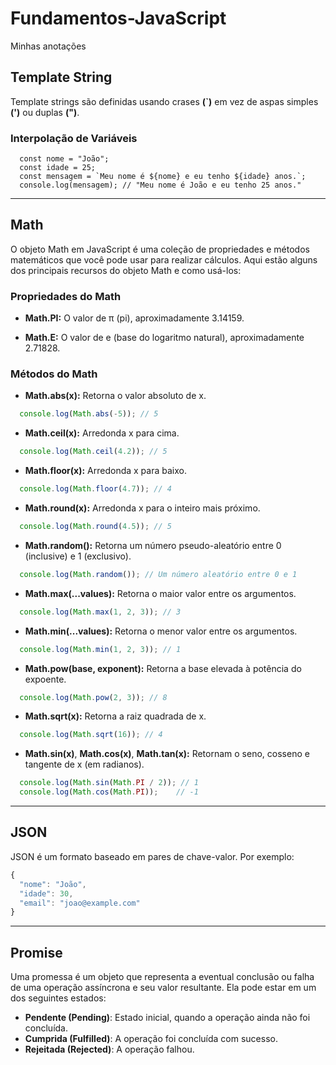 # Fundamentos-JavaScript
Minhas anotações

## Template String

Template strings são definidas usando crases **(`)** em vez de aspas simples **(')** ou duplas **(")**.

### Interpolação de Variáveis

```javacript
  const nome = "João";
  const idade = 25;
  const mensagem = `Meu nome é ${nome} e eu tenho ${idade} anos.`;
  console.log(mensagem); // "Meu nome é João e eu tenho 25 anos."
```

---

## Math

O objeto Math em JavaScript é uma coleção de propriedades e métodos matemáticos que você pode usar para realizar cálculos. Aqui estão alguns dos principais recursos do objeto Math e como usá-los:

### Propriedades do Math

- **Math.PI:** O valor de π (pi), aproximadamente 3.14159.

- **Math.E:** O valor de e (base do logaritmo natural), aproximadamente 2.71828.

### Métodos do Math

- **Math.abs(x):** Retorna o valor absoluto de x.
```javascript
  console.log(Math.abs(-5)); // 5
```
- **Math.ceil(x):** Arredonda x para cima.
```javascript
  console.log(Math.ceil(4.2)); // 5
```
- **Math.floor(x):** Arredonda x para baixo.
```javascript
  console.log(Math.floor(4.7)); // 4
```
- **Math.round(x):** Arredonda x para o inteiro mais próximo.
```javascript
  console.log(Math.round(4.5)); // 5
```
- **Math.random():** Retorna um número pseudo-aleatório entre 0 (inclusive) e 1 (exclusivo).
```javascript
  console.log(Math.random()); // Um número aleatório entre 0 e 1
```
- **Math.max(...values):** Retorna o maior valor entre os argumentos.
```javascript
  console.log(Math.max(1, 2, 3)); // 3
```
- **Math.min(...values):** Retorna o menor valor entre os argumentos.
```javascript
  console.log(Math.min(1, 2, 3)); // 1
```
- **Math.pow(base, exponent):** Retorna a base elevada à potência do expoente.
```javascript
  console.log(Math.pow(2, 3)); // 8
```
- **Math.sqrt(x):** Retorna a raiz quadrada de x.
```javascript
  console.log(Math.sqrt(16)); // 4
```
- **Math.sin(x)**, **Math.cos(x)**, **Math.tan(x):** Retornam o seno, cosseno e tangente de x (em radianos).
```javascript
  console.log(Math.sin(Math.PI / 2)); // 1
  console.log(Math.cos(Math.PI));    // -1
```

---

## JSON


JSON é um formato baseado em pares de chave-valor. Por exemplo:

```javascript
{
  "nome": "João",
  "idade": 30,
  "email": "joao@example.com"
}
```

---

## Promise


Uma promessa é um objeto que representa a eventual conclusão ou falha de uma operação assíncrona e seu valor resultante. Ela pode estar em um dos seguintes estados:

- **Pendente (Pending)**: Estado inicial, quando a operação ainda não foi concluída.
- **Cumprida (Fulfilled)**: A operação foi concluída com sucesso.
- **Rejeitada (Rejected)**: A operação falhou.
